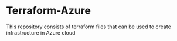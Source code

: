 # Terraform-Azure

This repository consists of terraform files that can be used to create infrastructure in Azure cloud
